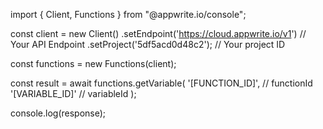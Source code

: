 import { Client, Functions } from "@appwrite.io/console";

const client = new Client()
    .setEndpoint('https://cloud.appwrite.io/v1') // Your API Endpoint
    .setProject('5df5acd0d48c2'); // Your project ID

const functions = new Functions(client);

const result = await functions.getVariable(
    '[FUNCTION_ID]', // functionId
    '[VARIABLE_ID]' // variableId
);

console.log(response);
